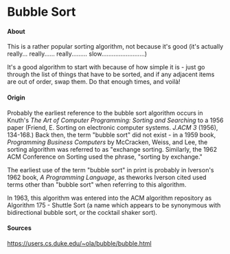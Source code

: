 # Bubble Sort


#### About

This is a rather popular sorting algorithm, not because it's good (it's actually really... really...... really......... slow.........................)

It's a good algorithm to start with because of how simple it is - just go through the list of things that have to be sorted, and if any adjacent items are out of order, swap them. Do that enough times, and voil&agrave;!



#### Origin

Probably the earliest reference to the bubble sort algorithm occurs in Knuth's *The Art of Computer Programming: Sorting and Searching* to a 1956 paper (Friend, E. Sorting on electronic computer systems. *J.ACM 3* (1956), 134-168.)
Back then, the term "bubble sort" did not exist - in a 1959 book, *Programming Business Computers* by McCracken, Weiss, and Lee, the sorting algorithm was referred to as "exchange sorting. Similarly, the 1962 ACM Conference on Sorting used the phrase, "sorting by exchange."

The earliest use of the term "bubble sort" in print is probably in Iverson's 1962 book, *A Programming Language*, as theworks Iverson cited used terms other than "bubble sort" when referring to this algorithm.

In 1963, this algorithm was entered into the ACM algorithm repository as Algorithm 175 - Shuttle Sort (a name which appears to be synonymous with bidirectional bubble sort, or the cocktail shaker sort).



#### Sources

https://users.cs.duke.edu/~ola/bubble/bubble.html



